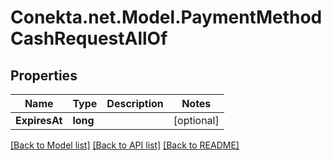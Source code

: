 # Conekta.net.Model.PaymentMethodCashRequestAllOf

## Properties

Name | Type | Description | Notes
------------ | ------------- | ------------- | -------------
**ExpiresAt** | **long** |  | [optional] 

[[Back to Model list]](../README.md#documentation-for-models) [[Back to API list]](../README.md#documentation-for-api-endpoints) [[Back to README]](../README.md)

